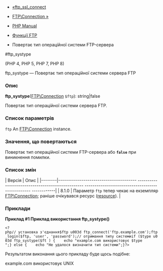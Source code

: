 - [«ftp_ssl_connect](function.ftp-ssl-connect.md)
- [FTP\Connection »](class.ftp-connection.md)

- [PHP Manual](index.md)
- [Функції FTP](ref.ftp.md)
- Повертає тип операційної системи FTP-сервера

#ftp_systype

(PHP 4, PHP 5, PHP 7, PHP 8)

ftp_systype — Повертає тип операційної системи сервера FTP

### Опис

**ftp_systype**([FTP\Connection](class.ftp-connection.md) `$ftp`):
string\|false

Повертає тип операційної системи сервера FTP.

### Список параметрів

`ftp`
An [FTP\Connection](class.ftp-connection.md) instance.

### Значення, що повертаються

Повертає тип операційної системи FTP-сервера або **`false`** при
виникнення помилки.

### Список змін

| Версія | Опис |
|--------|---------------------------------------- -------------------------------------------------- -------------------------------------------------- ------------|
| 8.1.0 | Параметр `ftp` тепер чекає на екземпляр [FTP\Connection](class.ftp-connection.md); раніше очікувався ресурс ([resource](language.types.resource.md)). |

### Приклади

**Приклад #1 Приклад використання **ftp_systype()****

` <?php// установка з'єднання$ftp u003d ftp_connect('ftp.example.com');ftp_login($ftp, 'user', 'password');// отримання типу системиif ($type u003d ftp_systype($ft ) {    echo "example.com використовує $type
";} else {    echo "Не удалося визначити тип системи";}?> `

Результатом виконання цього прикладу буде щось подібне:

example.com використовує UNIX
